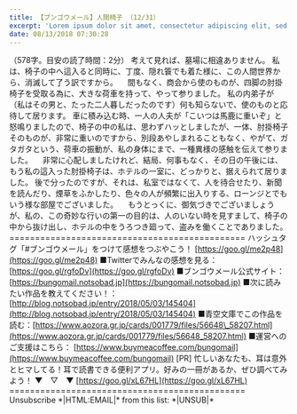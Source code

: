 ```yaml
---
title: 【ブンゴウメール】人間椅子 （12/31）
excerpt: 'Lorem ipsum dolor sit amet, consectetur adipiscing elit, sed do eiusmod tempor incididunt ut labore et dolore magna aliqua. Praesent elementum facilisis leo vel fringilla est ullamcorper eget. At imperdiet dui accumsan sit amet nulla facilisi morbi tempus.'
date: 08/13/2018 07:30:28
---
```


（578字。目安の読了時間：2分） 考えて見れば、墓場に相違ありません。 私は、椅子の中へ這入ると同時に、丁度、隠れ簑でも着た様に、この人間世界から、消滅して了う訳ですから。 　間もなく、商会から使のものが、四脚の肘掛椅子を受取る為に、大きな荷車を持って、やって参りました。 私の内弟子が（私はその男と、たった二人暮しだったのです）何も知らないで、使のものと応待して居ります。 車に積み込む時、一人の人夫が「こいつは馬鹿に重いぞ」と怒鳴りましたので、椅子の中の私は、思わずハッとしましたが、一体、肘掛椅子そのものが、非常に重いのですから、別段あやしまれることもなく、やがて、ガタガタという、荷車の振動が、私の身体にまで、一種異様の感触を伝えて参りました。 　非常に心配しましたけれど、結局、何事もなく、その日の午後には、もう私の這入った肘掛椅子は、ホテルの一室に、どっかりと、据えられて居りました。 後で分ったのですが、それは、私室ではなくて、人を待合せたり、新聞を読んだり、煙草をふかしたり、色々の人が頻繁に出入りする、ローンジとでもいう様な部屋でございました。 　もうとっくに、御気づきでございましょうが、私の、この奇妙な行いの第一の目的は、人のいない時を見すまして、椅子の中から抜け出し、ホテルの中をうろつき廻って、盗みを働くことでありました。 ============================================== ハッシュタグ「#ブンゴウメール」をつけて感想をつぶやこう！ [https://goo.gl/me2p48](https://goo.gl/me2p48) ■Twitterでみんなの感想を見る：[https://goo.gl/rgfoDv](https://goo.gl/rgfoDv) ■ブンゴウメール公式サイト：[https://bungomail.notsobad.jp](https://bungomail.notsobad.jp) ■次に読みたい作品を教えてください！：[http://blog.notsobad.jp/entry/2018/05/03/145404](http://blog.notsobad.jp/entry/2018/05/03/145404) ■青空文庫でこの作品を読む：[https://www.aozora.gr.jp/cards/001779/files/56648\_58207.html](https://www.aozora.gr.jp/cards/001779/files/56648_58207.html) ■運営へのご支援はこちら： [https://www.buymeacoffee.com/bungomail](https://www.buymeacoffee.com/bungomail) \[PR\] 忙しいあなたも、耳は意外とヒマしてる！耳で読書できる便利アプリ。好みの一冊があるか、ぜひ調べてみよう！ ▼　▽　▼ [https://goo.gl/xL67HL](https://goo.gl/xL67HL) ============================================== Unsubscribe \*|HTML:EMAIL|\* from this list: \*|UNSUB|\*